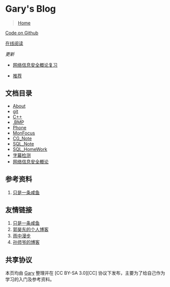 Gary's Blog
====

>[Home](https://shijungao.github.io)

[Code on Github](https://github.com/ShijunGao/Shijungao.github.io)

[在线阅读](https://shijungao.github.io)

*更新*

* [网络信息安全概论复习](Security_15复习/README.md)

* [推荐](qcloud_Tencent/README.md)


文档目录
----

* [About](About.md)
* [git](git/README.md)
* [C++](C++/README.md)
* [.BMP](数字媒体导论/README.md)
* [Phone](Phone/README.md)
* [MonFocus](MonFocus/README.md)
* [CG_Note](计算几何与计算机图形学/README.md)
* [SQL_Note](SQL/README.md)
* [SQL_HomeWork](SQL/README.md)
* [字幕检测](数字媒体导论/README.md)
* [网络信息安全概论](网络信息安全概论/README.md)

参考资料
----
1. [只是一条咸鱼](http://www.knowncold.me/)

友情链接
----
1. [只是一条咸鱼](http://www.knowncold.me/)
2. [郭昊东的个人博客](https://cococolin.github.io/)
3. [雨中漫步](http://chaomaer.github.io/)
4. [孙师爷的博客](https://luffybysunny.github.io/)


共享协议
----

本页均由 [Gary](mailto:SJGDUT@qq.com) 整理并在 [CC BY-SA 3.0][CC] 协议下发布，主要为了给自己作为学习的入门及参考资料。
